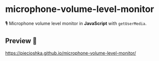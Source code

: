 # microphone-volume-level-monitor

🎙 Microphone volume level monitor in **JavaScript** with `getUserMedia`.

## Preview 🎉

<https://piecioshka.github.io/microphone-volume-level-monitor/>
